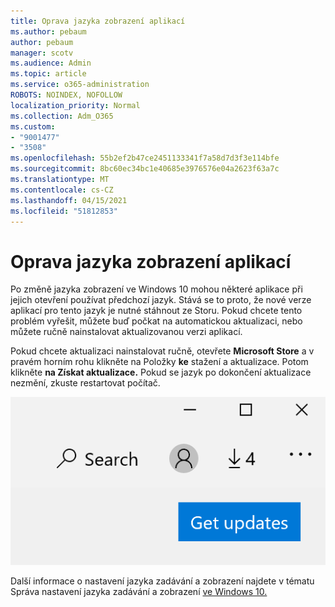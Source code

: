 ```yaml
---
title: Oprava jazyka zobrazení aplikací
ms.author: pebaum
author: pebaum
manager: scotv
ms.audience: Admin
ms.topic: article
ms.service: o365-administration
ROBOTS: NOINDEX, NOFOLLOW
localization_priority: Normal
ms.collection: Adm_O365
ms.custom:
- "9001477"
- "3508"
ms.openlocfilehash: 55b2ef2b47ce2451133341f7a58d7d3f3e114bfe
ms.sourcegitcommit: 8bc60ec34bc1e40685e3976576e04a2623f63a7c
ms.translationtype: MT
ms.contentlocale: cs-CZ
ms.lasthandoff: 04/15/2021
ms.locfileid: "51812853"
---
```

# <a name="fix-the-display-language-of-apps"></a>Oprava jazyka zobrazení aplikací

Po změně jazyka zobrazení ve Windows 10 mohou některé aplikace při jejich otevření používat předchozí jazyk. Stává se to proto, že nové verze aplikací pro tento jazyk je nutné stáhnout ze Storu. Pokud chcete tento problém vyřešit, můžete buď počkat na automatickou aktualizaci, nebo můžete ručně nainstalovat aktualizovanou verzi aplikací.

Pokud chcete aktualizaci nainstalovat ručně, otevřete **Microsoft Store** a v pravém horním rohu klikněte na Položky **ke** stažení a aktualizace. Potom klikněte **na Získat aktualizace.** Pokud se jazyk po dokončení aktualizace nezmění, zkuste restartovat počítač.

![Získejte aktualizace.](media/get-updates.png)

Další informace o nastavení jazyka zadávání a zobrazení najdete v tématu Správa nastavení jazyka zadávání a zobrazení [ve Windows 10.](https://support.microsoft.com/help/4027670/windows-10-add-and-switch-input-and-display-language-preferences)
